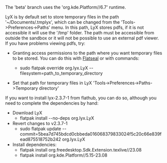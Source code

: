 The 'beta' branch uses the 'org.kde.Platform//6.7' runtime.

LyX is by default set to store temporary files in the path '~/Documents/.tmplyx', which can be changed from the 'Tools->Preferences->Paths' menu. In this path, LyX stores pdfs, if it is not accessible it will use the '/tmp' folder. The path must be accessible from outside the sandbox or it will not be possible to use an external pdf viewer.
If you have problems viewing pdfs, try:
- Granting access permissions to the path where you want temporary files to be stored. You can do this with [Flatseal](https://flathub.org/apps/com.github.tchx84.Flatseal) or with commands:
  - sudo flatpak override org.lyx.LyX --filesystem=path_to_temporary_directory

- Set that path for temporary files in LyX 'Tools->Preferences->Paths->Temporary directory'

If you want to install lyx-2.3.7-1 from flathub, you can do so, although you need to complete the dependencies by hand:
- Download LyX
  - flatpak install --no-deps org.lyx.LyX
- Revert changes to v2.3.7-1
  - sudo flatpak update --commit=5bea7d745bdcd0cbbeda016068379833024f5c20c66e839fead875518752b242 org.lyx.LyX
- Install dependencies:
  - flatpak install org.freedesktop.Sdk.Extension.texlive//23.08
  - flatpak install org.kde.Platform//5.15-23.08


